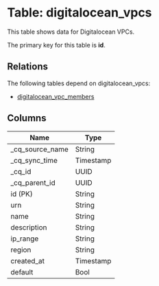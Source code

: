 # Table: digitalocean_vpcs

This table shows data for Digitalocean VPCs.

The primary key for this table is **id**.

## Relations

The following tables depend on digitalocean_vpcs:
  - [digitalocean_vpc_members](digitalocean_vpc_members)

## Columns

| Name          | Type          |
| ------------- | ------------- |
|_cq_source_name|String|
|_cq_sync_time|Timestamp|
|_cq_id|UUID|
|_cq_parent_id|UUID|
|id (PK)|String|
|urn|String|
|name|String|
|description|String|
|ip_range|String|
|region|String|
|created_at|Timestamp|
|default|Bool|